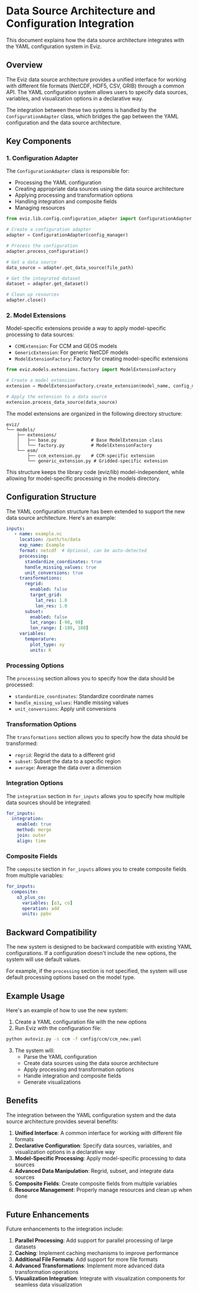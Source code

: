 # Data Source Architecture and Configuration Integration

This document explains how the data source architecture integrates with the YAML configuration system in Eviz.

## Overview

The Eviz data source architecture provides a unified interface for working with different file formats (NetCDF, HDF5, CSV, GRIB) through a common API. The YAML configuration system allows users to specify data sources, variables, and visualization options in a declarative way.

The integration between these two systems is handled by the `ConfigurationAdapter` class, which bridges the gap between the YAML configuration and the data source architecture.

## Key Components

### 1. Configuration Adapter

The `ConfigurationAdapter` class is responsible for:

- Processing the YAML configuration
- Creating appropriate data sources using the data source architecture
- Applying processing and transformation options
- Handling integration and composite fields
- Managing resources

```python
from eviz.lib.config.configuration_adapter import ConfigurationAdapter

# Create a configuration adapter
adapter = ConfigurationAdapter(config_manager)

# Process the configuration
adapter.process_configuration()

# Get a data source
data_source = adapter.get_data_source(file_path)

# Get the integrated dataset
dataset = adapter.get_dataset()

# Clean up resources
adapter.close()
```

### 2. Model Extensions

Model-specific extensions provide a way to apply model-specific processing to data sources:

- `CCMExtension`: For CCM and GEOS models
- `GenericExtension`: For generic NetCDF models
- `ModelExtensionFactory`: Factory for creating model-specific extensions

```python
from eviz.models.extensions.factory import ModelExtensionFactory

# Create a model extension
extension = ModelExtensionFactory.create_extension(model_name, config_manager)

# Apply the extension to a data source
extension.process_data_source(data_source)
```

The model extensions are organized in the following directory structure:

```
eviz/
└── models/
    ├── extensions/
    │   ├── base.py             # Base ModelExtension class
    │   └── factory.py          # ModelExtensionFactory
    └── esm/
        ├── ccm_extension.py    # CCM-specific extension
        └── generic_extension.py # Gridded-specific extension
```

This structure keeps the library code (eviz/lib) model-independent, while allowing for model-specific processing in the models directory.

## Configuration Structure

The YAML configuration structure has been extended to support the new data source architecture. Here's an example:

```yaml
inputs:
   - name: example.nc
     location: /path/to/data
     exp_name: Example
     format: netcdf  # Optional, can be auto-detected
     processing:
       standardize_coordinates: true
       handle_missing_values: true
       unit_conversions: true
     transformations:
       regrid:
         enabled: false
         target_grid:
           lat_res: 1.0
           lon_res: 1.0
       subset:
         enabled: false
         lat_range: [-90, 90]
         lon_range: [-180, 180]
     variables:
       temperature:
         plot_type: xy
         units: K
```

### Processing Options

The `processing` section allows you to specify how the data should be processed:

- `standardize_coordinates`: Standardize coordinate names
- `handle_missing_values`: Handle missing values
- `unit_conversions`: Apply unit conversions

### Transformation Options

The `transformations` section allows you to specify how the data should be transformed:

- `regrid`: Regrid the data to a different grid
- `subset`: Subset the data to a specific region
- `average`: Average the data over a dimension

### Integration Options

The `integration` section in `for_inputs` allows you to specify how multiple data sources should be integrated:

```yaml
for_inputs:
  integration:
    enabled: true
    method: merge
    join: outer
    align: time
```

### Composite Fields

The `composite` section in `for_inputs` allows you to create composite fields from multiple variables:

```yaml
for_inputs:
  composite:
    o3_plus_co:
      variables: [o3, co]
      operation: add
      units: ppbv
```

## Backward Compatibility

The new system is designed to be backward compatible with existing YAML configurations. If a configuration doesn't include the new options, the system will use default values.

For example, if the `processing` section is not specified, the system will use default processing options based on the model type.

## Example Usage

Here's an example of how to use the new system:

1. Create a YAML configuration file with the new options
2. Run Eviz with the configuration file:

```bash
python autoviz.py -s ccm -f config/ccm/ccm_new.yaml
```

3. The system will:
   - Parse the YAML configuration
   - Create data sources using the data source architecture
   - Apply processing and transformation options
   - Handle integration and composite fields
   - Generate visualizations

## Benefits

The integration between the YAML configuration system and the data source architecture provides several benefits:

1. **Unified Interface**: A common interface for working with different file formats
2. **Declarative Configuration**: Specify data sources, variables, and visualization options in a declarative way
3. **Model-Specific Processing**: Apply model-specific processing to data sources
4. **Advanced Data Manipulation**: Regrid, subset, and integrate data sources
5. **Composite Fields**: Create composite fields from multiple variables
6. **Resource Management**: Properly manage resources and clean up when done

## Future Enhancements

Future enhancements to the integration include:

1. **Parallel Processing**: Add support for parallel processing of large datasets
2. **Caching**: Implement caching mechanisms to improve performance
3. **Additional File Formats**: Add support for more file formats
4. **Advanced Transformations**: Implement more advanced data transformation operations
5. **Visualization Integration**: Integrate with visualization components for seamless data visualization
